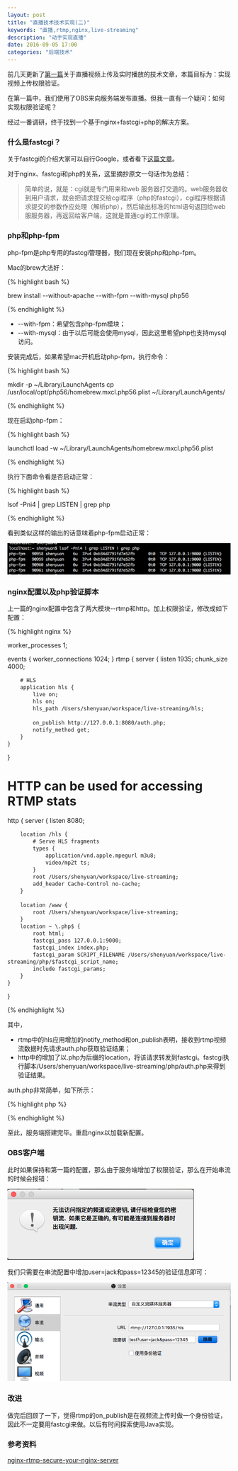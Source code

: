 ```yaml
---
layout: post
title: "直播技术技术实现(二)"
keywords: "直播,rtmp,nginx,live-streaming"
description: "动手实现直播"
date: 2016-09-05 17:00
categories: "后端技术"
---
```



前几天更新了[第一篇](http://www.dengshenyu.com/%E5%90%8E%E7%AB%AF%E6%8A%80%E6%9C%AF/2016/09/05/live-streaming.html)关于直播视频上传及实时播放的技术文章，本篇目标为：实现视频上传权限验证。

在第一篇中，我们使用了OBS来向服务端发布直播。但我一直有一个疑问：如何实现权限验证呢？

经过一番调研，终于找到一个基于nginx+fastcgi+php的解决方案。

### 什么是fastcgi？

关于fastcgi的介绍大家可以自行Google，或者看下[这篇文章](https://www.zybuluo.com/phper/note/50231)。

对于nginx、fastcgi和php的关系，这里摘抄原文一句话作为总结：

> 简单的说，就是：cgi就是专门用来和web 服务器打交道的。web服务器收到用户请求，就会把请求提交给cgi程序（php的fastcgi），cgi程序根据请求提交的参数作应处理（解析php），然后输出标准的html语句返回给web服服务器，再返回给客户端，这就是普通cgi的工作原理。

### php和php-fpm

php-fpm是php专用的fastcgi管理器，我们现在安装php和php-fpm。

Mac的brew大法好：

{% highlight bash %}

brew install --without-apache --with-fpm --with-mysql php56

{% endhighlight %}

* --with-fpm：希望包含php-fpm模块；
* --with-mysql：由于以后可能会使用mysql，因此这里希望php也支持mysql访问。

安装完成后，如果希望mac开机启动php-fpm，执行命令：

{% highlight bash %}

mkdir -p ~/Library/LaunchAgents
cp /usr/local/opt/php56/homebrew.mxcl.php56.plist ~/Library/LaunchAgents/

{% endhighlight %}

现在启动php-fpm：

{% highlight bash %}

launchctl load -w ~/Library/LaunchAgents/homebrew.mxcl.php56.plist

{% endhighlight %}

执行下面命令看是否启动正常：

{% highlight bash %}

lsof -Pni4 | grep LISTEN | grep php

{% endhighlight %}

看到类似这样的输出的话意味着php-fpm启动正常：

![php-fpm](/assets/live-streaming-2/php-fpm.png)

### nginx配置以及php验证脚本

上一篇的nginx配置中包含了两大模块--rtmp和http。加上权限验证，修改成如下配置：

{% highlight nginx %}

worker_processes  1;

events {
    worker_connections  1024;
}
rtmp {
    server {
        listen 1935;
        chunk_size 4000;

        # HLS
        application hls {
            live on;
            hls on;
            hls_path /Users/shenyuan/workspace/live-streaming/hls;

            on_publish http://127.0.0.1:8080/auth.php;
            notify_method get;
        }
    }
}

# HTTP can be used for accessing RTMP stats

http {
    server {
        listen  8080;

        location /hls {
            # Serve HLS fragments
            types {
                application/vnd.apple.mpegurl m3u8;
                video/mp2t ts;
            }
            root /Users/shenyuan/workspace/live-streaming;
            add_header Cache-Control no-cache;
        }

        location /www {
            root /Users/shenyuan/workspace/live-streaming;
        }
        location ~ \.php$ {
            root html;
            fastcgi_pass 127.0.0.1:9000;
            fastcgi_index index.php;
            fastcgi_param SCRIPT_FILENAME /Users/shenyuan/workspace/live-streaming/php/$fastcgi_script_name;
            include fastcgi_params;
        }
    }
}

{% endhighlight %}

其中，

* rtmp中的hls应用增加的notify_method和on_publish表明，接收到rtmp视频流数据时先请求auth.php获取验证结果；
* http中的增加了以.php为后缀的location，将该请求转发到fastcgi。fastcgi执行脚本/Users/shenyuan/workspace/live-streaming/php/auth.php来得到验证结果。

auth.php非常简单，如下所示：

{% highlight php %}

<?php
if(empty($_GET['user']) || empty($_GET['pass'])) {
    //no querystrings or wrong syntax
    echo "wrong query input";
    header('HTTP/1.0 404 Not Found');
    exit(1);
} else {
    //querystring exist
    $username = $_GET['user'];
    $password = $_GET['pass'];
}

$saveduser = 'jack' ;
$savedpassword = '12345' ;

//check pass and user string
if (strcmp($password,$savedpassword)==0 &&  strcmp($username,$saveduser)==0 ) {
    echo "Password and Username OK! ";
} else {
    echo "password or username wrong! ";
    header('HTTP/1.0 404 Not Found'); //kein stream
}

?>

{% endhighlight %}

至此，服务端搭建完毕。重启nginx以加载新配置。

### OBS客户端

此时如果保持和第一篇的配置，那么由于服务端增加了权限验证，那么在开始串流的时候会报错：

![obs-fail](/assets/live-streaming-2/obs-fail.png)

我们只需要在串流配置中增加user=jack和pass=12345的验证信息即可：

![obs-fail](/assets/live-streaming-2/obs-config.png)


### 改进

做完后回顾了一下，觉得rtmp的on_publish是在视频流上传时做一个身份验证，因此不一定要用fastcgi来做。以后有时间探索使用Java实现。

### 参考资料

[nginx-rtmp-secure-your-nginx-server](https://helping-squad.com/nginx-rtmp-secure-your-nginx-server/)

